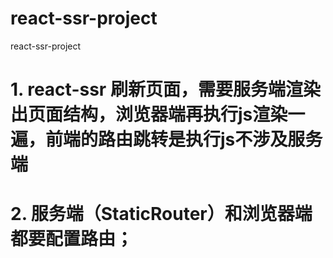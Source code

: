 # react-ssr-project
react-ssr-project
# 1. react-ssr 刷新页面，需要服务端渲染出页面结构，浏览器端再执行js渲染一遍，前端的路由跳转是执行js不涉及服务端
# 2. 服务端（StaticRouter）和浏览器端都要配置路由；
